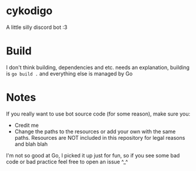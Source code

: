 # cykodigo

A little silly discord bot :3

# Build

I don't think building, dependencies and etc. needs an explanation, building is `go build .` and everything else is managed by Go

# Notes

If you really want to use bot source code (for some reason), make sure you:

- Credit me
- Change the paths to the resources or add your own with the same paths.
  Resources are NOT included in this repository for legal reasons and blah blah

I'm not so good at Go, I picked it up just for fun, so if you see some bad code or bad practice feel free to open an issue ^\_^
